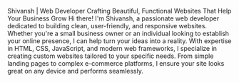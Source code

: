 Shivansh | Web Developer
Crafting Beautiful, Functional Websites That Help Your Business Grow
Hi there! I'm Shivansh, a passionate web developer dedicated to building
clean, user-friendly, and responsive websites. Whether you're a small business owner
or an individual looking to establish your online presence, I can help turn your ideas into a reality.
With expertise in HTML, CSS, JavaScript, and modern web frameworks, 
I specialize in creating custom websites tailored to your specific needs.
From simple landing pages to complex e-commerce platforms, I ensure your site looks great on any device and performs seamlessly.
